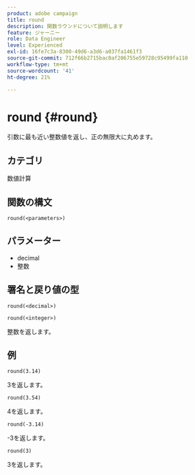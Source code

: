 ```yaml
---
product: adobe campaign
title: round
description: 関数ラウンドについて説明します
feature: ジャーニー
role: Data Engineer
level: Experienced
exl-id: 16fe7c3a-8300-49d6-a3d6-a037fa1461f3
source-git-commit: 712f66b2715bac0af206755e59728c95499fa110
workflow-type: tm+mt
source-wordcount: '41'
ht-degree: 21%

---
```


# round {#round}

引数に最も近い整数値を返し、正の無限大に丸めます。

## カテゴリ

数値計算

## 関数の構文

`round(<parameters>)`

## パラメーター

* decimal
* 整数

## 署名と戻り値の型

`round(<decimal>)`

`round(<integer>)`

整数を返します。

## 例

`round(3.14)`

3を返します。

`round(3.54)`

4を返します。

`round(-3.14)`

-3を返します。

`round(3)`

3を返します。
